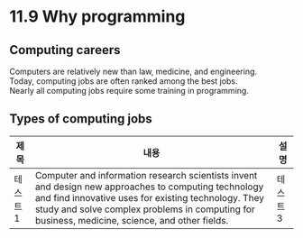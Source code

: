 # 11.9 Why programming

## Computing careers
Computers are relatively new than law, medicine, and engineering.   
Today, computing jobs are often ranked among the best jobs.   
Nearly all computing jobs require some training in programming.   

## Types of computing jobs
|제목|내용|설명|
|------|---|---|
|테스트1|Computer and information research scientists invent and design new approaches to computing technology and find innovative uses for existing technology. They study and solve complex problems in computing for business, medicine, science, and other fields.|테스트3|
